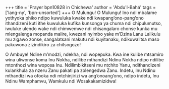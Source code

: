+++
title = 'Prayer bpn10828 in Chichewa'
author = 'Abdu'l-Bahá'
tags = ['lang-ny', 'bpn-unsorted']
+++
O Mulungu! O Mulungu! Ino ndi mbalame yothyoka phiko ndipo kuwuluka kwake ndi kwapang’ono-pang’ono ithandizeni kuti ithe kuwuluka kufika kunsonga ya chuma ndi chipulumutso, iwuluke ulendo wake ndi chimwemwe ndi chisangalaro chonse kunka mu mlengalenga mopanda malire, kwezani nyimbo yake m’Dzina Lanu Lalikulu mu zigawo zonse, sangalatsani makutu ndi kuyitanaku, ndikuwalitsa maso pakuwona zizindikiro za chitsogozo! 

O Ambuye! Ndine m’modzi, ndekha, ndi wopepuka.  Kwa ine kulibe mtsamiro wina uliwonse koma Inu Nokha, ndilibe mthandizi Ndinu Nokha ndipo ndilibe mtonthozi wina woposa Inu.  Ndilimbikitseni mu ntchito Yanu, ndithandizeni kulankhula za nzeru Zanu pakati pa zolengedwa Zanu.  Indetu, Inu Ndinu mthandizi wa ofooka ndi mtchinjirizi wa ang’onoang’ono, ndipo indetu, Inu Ndinu Wamphamvu, Wamkulu ndi 
Wosakakamizidwa!
